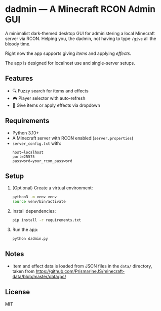 # dadmin — A Minecraft RCON Admin GUI

A minimalist dark-themed desktop GUI for administering a local Minecraft server via RCON. Helping you, the dadmin, not having to type `/give` all the bloody time.

Right now the app supports giving _items_ and applying _effects_.

The app is designed for localhost use and single-server setups.

## Features

- 🔍 Fuzzy search for items and effects
- 🎮 Player selector with auto-refresh
- 🧪 Give items or apply effects via dropdown

## Requirements

- Python 3.10+
- A Minecraft server with RCON enabled (`server.properties`)
- `server_config.txt` with:
  ```
  host=localhost
  port=25575
  password=your_rcon_password
  ```

## Setup

1. (Optional) Create a virtual environment:

   ```bash
   python3 -m venv venv
   source venv/bin/activate
   ```

2. Install dependencies:

   ```bash
   pip install -r requirements.txt
   ```

3. Run the app:
   ```bash
   python dadmin.py
   ```

## Notes

- Item and effect data is loaded from JSON files in the `data/` directory, taken from https://github.com/PrismarineJS/minecraft-data/blob/master/data/pc/

## License

MIT
